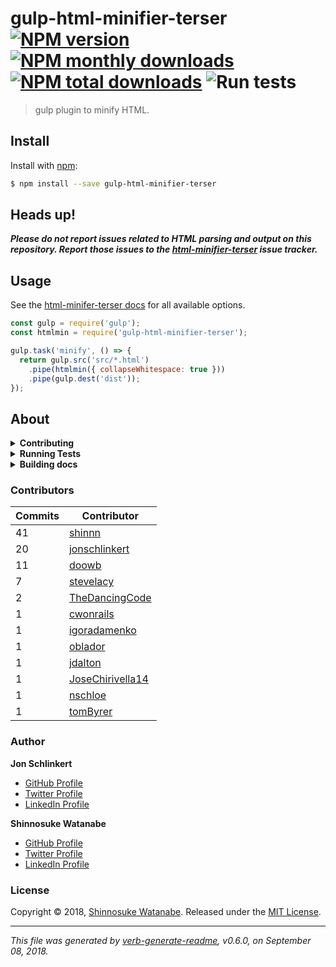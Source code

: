 # gulp-html-minifier-terser [![NPM version](https://img.shields.io/npm/v/gulp-html-minifier-terser.svg?style=flat)](https://www.npmjs.com/package/gulp-html-minifier-terser) [![NPM monthly downloads](https://img.shields.io/npm/dm/gulp-html-minifier-terser.svg?style=flat)](https://npmjs.org/package/gulp-html-minifier-terser) [![NPM total downloads](https://img.shields.io/npm/dt/gulp-html-minifier-terser.svg?style=flat)](https://npmjs.org/package/gulp-html-minifier-terser) ![Run tests](https://github.com/pioug/gulp-html-minifier-terser/workflows/Run%20tests/badge.svg)

> gulp plugin to minify HTML.

## Install

Install with [npm](https://www.npmjs.com/):

```sh
$ npm install --save gulp-html-minifier-terser
```

## Heads up!

_**Please do not report issues related to HTML parsing and output on this repository. Report those issues to the [html-minifier-terser](https://github.com/DanielRuf/html-minifier-terser/issues) issue tracker.**_

## Usage

See the [html-minifer-terser docs](https://github.com/DanielRuf/html-minifier-terser) for all available options.

```js
const gulp = require('gulp');
const htmlmin = require('gulp-html-minifier-terser');

gulp.task('minify', () => {
  return gulp.src('src/*.html')
    .pipe(htmlmin({ collapseWhitespace: true }))
    .pipe(gulp.dest('dist'));
});
```

## About

<details>
<summary><strong>Contributing</strong></summary>

Pull requests and stars are always welcome. For bugs and feature requests, [please create an issue](../../issues/new).

</details>

<details>
<summary><strong>Running Tests</strong></summary>

Running and reviewing unit tests is a great way to get familiarized with a library and its API. You can install dependencies and run tests with the following command:

```sh
$ npm install && npm test
```

</details>

<details>
<summary><strong>Building docs</strong></summary>

_(This project's readme.md is generated by [verb](https://github.com/verbose/verb-generate-readme), please don't edit the readme directly. Any changes to the readme must be made in the [.verb.md](.verb.md) readme template.)_

To generate the readme, run the following command:

```sh
$ npm install -g verbose/verb#dev verb-generate-readme && verb
```

</details>

### Contributors

| **Commits** | **Contributor** |
| --- | --- |
| 41 | [shinnn](https://github.com/shinnn) |
| 20 | [jonschlinkert](https://github.com/jonschlinkert) |
| 11 | [doowb](https://github.com/doowb) |
| 7 | [stevelacy](https://github.com/stevelacy) |
| 2 | [TheDancingCode](https://github.com/TheDancingCode) |
| 1 | [cwonrails](https://github.com/cwonrails) |
| 1 | [igoradamenko](https://github.com/igoradamenko) |
| 1 | [oblador](https://github.com/oblador) |
| 1 | [jdalton](https://github.com/jdalton) |
| 1 | [JoseChirivella14](https://github.com/JoseChirivella14) |
| 1 | [nschloe](https://github.com/nschloe) |
| 1 | [tomByrer](https://github.com/tomByrer) |

### Author

**Jon Schlinkert**

* [GitHub Profile](https://github.com/jonschlinkert)
* [Twitter Profile](https://twitter.com/jonschlinkert)
* [LinkedIn Profile](https://linkedin.com/in/jonschlinkert)

**Shinnosuke Watanabe**

* [GitHub Profile](https://github.com/shinnn)
* [Twitter Profile](https://twitter.com/shinnn_tw)
* [LinkedIn Profile](https://linkedin.com/in/jonschlinkert)

### License

Copyright © 2018, [Shinnosuke Watanabe](https://github.com/shinnn).
Released under the [MIT License](LICENSE).

***

_This file was generated by [verb-generate-readme](https://github.com/verbose/verb-generate-readme), v0.6.0, on September 08, 2018._
